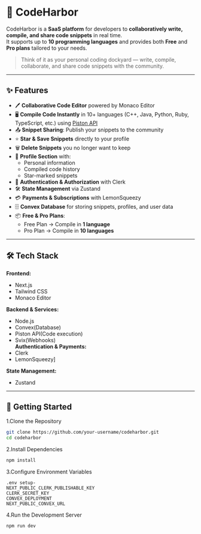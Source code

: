 # 🌊 CodeHarbor

CodeHarbor is a **SaaS platform** for developers to **collaboratively write, compile, and share code snippets** in real time.  
It supports up to **10 programming languages** and provides both **Free** and **Pro plans** tailored to your needs.  

> Think of it as your personal coding dockyard — write, compile, collaborate, and share code snippets with the community.

---

## ✨ Features

- 🖊 **Collaborative Code Editor** powered by Monaco Editor  
- 🖥 **Compile Code Instantly** in 10+ languages (C++, Java, Python, Ruby, TypeScript, etc.) using [Piston API](https://github.com/engineer-man/piston)  
- 📤 **Snippet Sharing**: Publish your snippets to the community  
- ⭐ **Star & Save Snippets** directly to your profile  
- 🗑 **Delete Snippets** you no longer want to keep  
- 👤 **Profile Section** with:  
  - Personal information  
  - Compiled code history  
  - Star-marked snippets  
- 🔐 **Authentication & Authorization** with Clerk  
- 🛠 **State Management** via Zustand  
- 💳 **Payments & Subscriptions** with LemonSqueezy 
- 🗄 **Convex Database** for storing snippets, profiles, and user data  
- 📦 **Free & Pro Plans**:  
  - Free Plan → Compile in **1 language**  
  - Pro Plan → Compile in **10 languages**

---

## 🛠 Tech Stack

**Frontend:**  
- Next.js 
- Tailwind CSS  
- Monaco Editor  

**Backend & Services:**  
- Node.js 
- Convex(Database)  
- Piston API(Code execution)  
- Svix(Webhooks)  
**Authentication & Payments:**  
- Clerk
- LemonSqueezy]

**State Management:**  
- Zustand

---

## 🚀 Getting Started

1.Clone the Repository
```bash
git clone https://github.com/your-username/codeharbor.git
cd codeharbor
```
2.Install Dependencies
```bash
npm install
```
3.Configure Environment Variables
```
.env setup-
NEXT_PUBLIC_CLERK_PUBLISHABLE_KEY
CLERK_SECRET_KEY
CONVEX_DEPLOYMENT
NEXT_PUBLIC_CONVEX_URL
```
4.Run the Development Server
```
npm run dev
```


